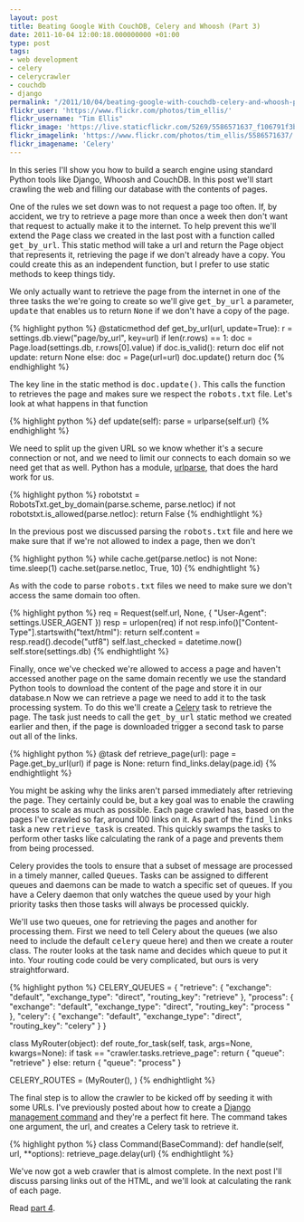 ```yaml
---
layout: post
title: Beating Google With CouchDB, Celery and Whoosh (Part 3)
date: 2011-10-04 12:00:18.000000000 +01:00
type: post
tags:
- web development
- celery
- celerycrawler
- couchdb
- django
permalink: "/2011/10/04/beating-google-with-couchdb-celery-and-whoosh-part-3/"
flickr_user: 'https://www.flickr.com/photos/tim_ellis/'
flickr_username: "Tim Ellis"
flickr_image: 'https://live.staticflickr.com/5269/5586571637_f106791f3b_w.jpg'
flickr_imagelink: 'https://www.flickr.com/photos/tim_ellis/5586571637/'
flickr_imagename: 'Celery'
---
```

In this series I'll show you how to build a search engine using standard Python tools like Django, Whoosh and
CouchDB. In this post we'll start crawling the web and filling our database with the contents of pages.

One of the rules we set down was to not request a page too often. If, by accident, we try to retrieve a page
more than once a week then don't want that request to actually make it to the internet. To help prevent this
we'll extend the <tt>Page</tt> class we created in the last post with a function called <tt>get_by_url</tt>.
This static method will take a url and return the Page object that represents it, retrieving the page if we
don't already have a copy. You could create this as an independent function, but I prefer to use static
methods to keep things tidy.

We only actually want to retrieve the page from the internet in one of the three tasks the we're going to
create so we'll give <tt>get_by_url</tt> a parameter, <tt>update</tt> that enables us to return <tt>None</tt>
if we don't have a copy of the page.

{% highlight python %}
@staticmethod
def get_by_url(url, update=True):
    r = settings.db.view(&quot;page/by_url&quot;, key=url)
    if len(r.rows) == 1:
        doc = Page.load(settings.db, r.rows[0].value)
        if doc.is_valid():
            return doc
    elif not update:
        return None
    else:
        doc = Page(url=url)
        doc.update()
        return doc
{% endhighlight %}

The key line in the static method is <tt>doc.update()</tt>. This calls the function to retrieves the page and
makes sure we respect the <tt>robots.txt</tt> file. Let's look at what happens in that function

{% highlight python %}
def update(self):
    parse = urlparse(self.url)
{% endhighlight %}

We need to split up the given URL so we know whether it's a secure connection or not, and we need to limit our
connects to each domain so we need get that as well. Python has a module, <a
href="http://docs.python.org/library/urlparse.html">urlparse</a>, that does the hard work for us.

{% highlight python %}
    robotstxt = RobotsTxt.get_by_domain(parse.scheme, parse.netloc)
    if not robotstxt.is_allowed(parse.netloc):
        return False
{% endhightlight %}

In the previous post we discussed parsing the <tt>robots.txt</tt> file and here we make sure that if we're not
allowed to index a page, then we don't

{% highlight python %}
    while cache.get(parse.netloc)
        is not None:
            time.sleep(1)
            cache.set(parse.netloc, True, 10)
{% endhightlight %}

As with the code to parse <tt>robots.txt</tt> files we need to make sure we don't access the same domain too
often.

{% highlight python %}
    req = Request(self.url, None, { &quot;User-Agent&quot;: settings.USER_AGENT })
    resp = urlopen(req)
    if not resp.info()[&quot;Content-Type&quot;].startswith(&quot;text/html&quot;):
        return
    self.content = resp.read().decode(&quot;utf8&quot;)
    self.last_checked = datetime.now()
    self.store(settings.db)
{% endhightlight %}

Finally, once we've checked we're allowed to access a page and haven't accessed another page on the same
domain recently we use the standard Python tools to download the content of the page and store it in our
database.n Now we can retrieve a page we need to add it to the task processing system. To do this we'll create
a <a href="http://celeryproject.org/">Celery</a> task to retrieve the page. The task just needs to call the
<tt>get_by_url</tt> static method we created earlier and then, if the page is downloaded trigger a second task
to parse out all of the links.

{% highlight python %}
@task
def retrieve_page(url):
    page = Page.get_by_url(url)
    if page is None:
        return
    find_links.delay(page.id)
{% endhightlight %}

You might be asking why the links aren't parsed immediately after retrieving the page. They certainly could
be, but a key goal was to enable the crawling process to scale as much as possible. Each page crawled has,
based on the pages I've crawled so far, around 100 links on it. As part of the <tt>find_links</tt> task a new
<tt>retrieve_task</tt> is created. This quickly swamps the tasks to perform other tasks like calculating the
rank of a page and prevents them from being processed.

Celery provides the tools to ensure that a subset of message are processed in a timely manner, called
<tt>Queues</tt>. Tasks can be assigned to different queues and daemons can be made to watch a specific set of
queues. If you have a Celery daemon that only watches the queue used by your high priority tasks then those
tasks will always be processed quickly.

We'll use two queues, one for retrieving the pages and another for processing them. First we need to tell
Celery about the queues (we also need to include the default <tt>celery</tt> queue here) and then we create a
router class. The router looks at the task name and decides which queue to put it into. Your routing code
could be very complicated, but ours is very straightforward.

{% highlight python %}
CELERY_QUEUES = {
    &quot;retrieve&quot;: {
        &quot;exchange&quot;: &quot;default&quot;,
        &quot;exchange_type&quot;: &quot;direct&quot;,
        &quot;routing_key&quot;: &quot;retrieve&quot;
    },
    &quot;process&quot;: {
        &quot;exchange&quot;: &quot;default&quot;,
        &quot;exchange_type&quot;: &quot;direct&quot;,
        &quot;routing_key&quot;: &quot;process &quot;
    },
    &quot;celery&quot;: {
        &quot;exchange&quot;: &quot;default&quot;,
        &quot;exchange_type&quot;: &quot;direct&quot;,
        &quot;routing_key&quot;: &quot;celery&quot;
    }
}

class MyRouter(object):
    def route_for_task(self, task, args=None, kwargs=None):
        if task == &quot;crawler.tasks.retrieve_page&quot;:
            return { &quot;queue&quot;: &quot;retrieve&quot; }
        else:
            return { &quot;queue&quot;: &quot;process&quot; }

CELERY_ROUTES = (MyRouter(), )
{% endhightlight %}

The final step is to allow the crawler to be kicked off by seeding it with some URLs. I've previously posted
about how to create a <a
href="http://andrewwilkinson.wordpress.com/2009/03/06/creating-django-management-commands/">Django management
command</a> and they're a perfect fit here. The command takes one argument, the url, and creates a Celery task
to retrieve it.

{% highlight python %}
class Command(BaseCommand):
    def handle(self, url, **options):
        retrieve_page.delay(url)
{% endhightlight %}

We've now got a web crawler that is almost complete. In the next post I'll discuss parsing links out of the
HTML, and we'll look at calculating the rank of each page.

Read <a href="/2011/10/06/beating-google-with-couchdb-celery-and-whoosh-part-4/">part 4</a>.
